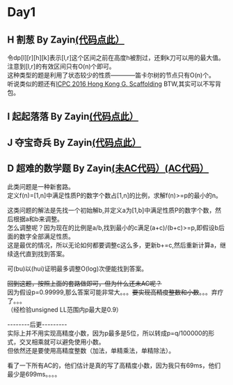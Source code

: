 # Day1
## H 割葱 By Zayin[(代码点此）](https://paste.ubuntu.com/p/xxbz9mT2PM/)
  令dp[l][r][h][k]表示[l,r]这个区间之前在高度h被割过，还剩k刀可以用的最大值。注意到[l,r]的有效区间只有O(n)个即可。  
  这种类型的题是利用了状态较少的性质————笛卡尔树的节点只有O(n)个。  
  听说类似的题还有[ICPC 2016 Hong Kong G. Scaffolding](ttps://vjudge.net/contest/271028#problem/G) 
  BTW,其实可以不写背包。  

## I 起起落落 By Zayin[(代码点此）](https://paste.ubuntu.com/p/Mq2GGk5mwK/)

## J 夺宝奇兵 By Zayin[(代码点此）](https://paste.ubuntu.com/p/qcTxNBB5Gr/)

## D 超难的数学题 By Zayin[(未AC代码）](https://paste.ubuntu.com/p/sstjqyhZ38/)[(AC代码）](https://paste.ubuntu.com/p/3c5NX4Gpxr/)  
  此类问题是一种新套路。  
  定义f(n)=[1,n]中满足性质P的数字个数占[1,n]的比例，求解f(n)>=p的最小的n。  
    
  这类问题的解法是先找一个初始解b,并定义a为[1,b]中满足性质P的数字个数，然后根据a和b来调整。  
  怎么调整呢？因为现在的比例是a/b,找到最小的c满足(a+c)/(b+c)>=p,即假设b后面的数字全部满足性质。  
  这是最优的情况，所以无论如何都要调整c这么多，更新b+=c,然后重新计算a，继续迭代直到找到答案。  
    
  可(bu)以(hui)证明最多调整O(log)次便能找到答案。
  
  ~~回到这题，按照上面的套路做即可，但为什么还未AC呢？~~  
  因为假设p=0.99999,那么答案可能非常大。。。~~要实现高精度整数和小数~~。。。弃疗了。。。  
  （经检验unsigned LL范围内p最大是0.9）
  
  --------后更---------  
  实际上并不用实现高精度小数，因为p最多是5位，所以转成p=q/100000的形式，交叉相乘就可以避免使用小数。  
  但依然还是要使用高精度整数（加法，单精乘法，单精除法）。  
  
  看了一下所有AC的，他们估计是真的写了高精度小数，因为我只有69ms，他们最少是699ms。。。。
